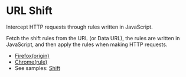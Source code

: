 # URL Shift

Intercept HTTP requests through rules written in JavaScript.

Fetch the shift rules from the URL (or Data URL), the rules are written in JavaScript, and then apply the rules when making HTTP requests.

- [Firefox(origin)](https://addons.mozilla.org/en-US/firefox/addon/url-shift/)
- [Chrome(rule)](https://chrome.google.com/webstore/detail/url-shift/emnickicdheaollabfjmpgclddljkbke)
- See samples: [Shift](./shift)
